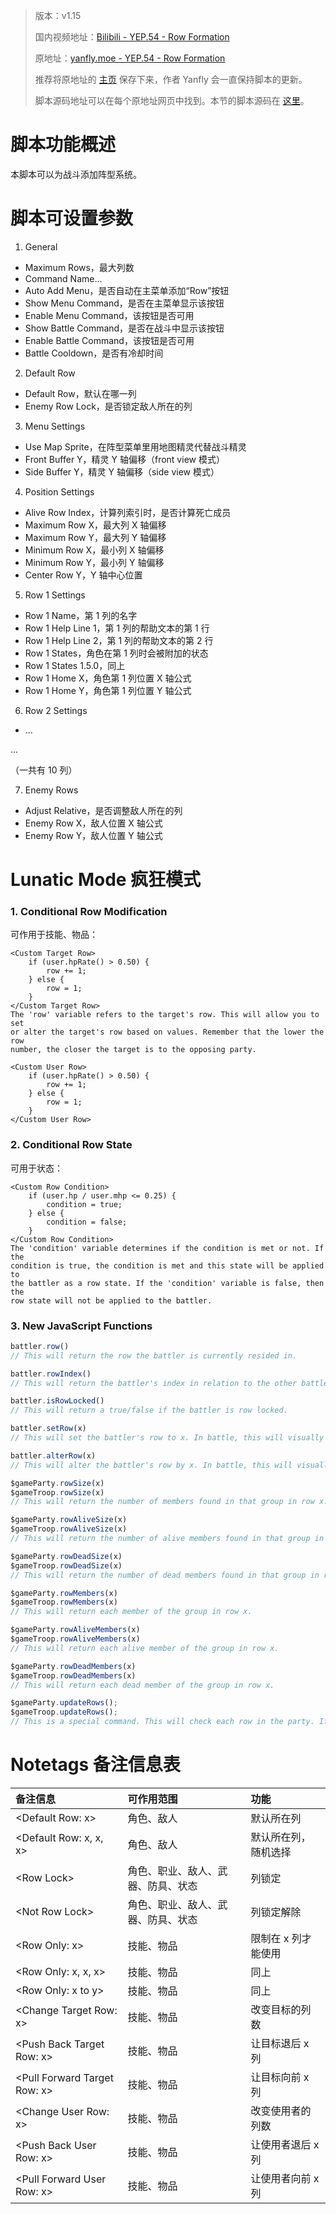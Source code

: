 > 版本：v1.15
>
> 国内视频地址：[Bilibili - YEP.54 - Row Formation](https://www.bilibili.com/video/av3174787/#page=59)
>
> 原地址：[yanfly.moe - YEP.54 - Row Formation](http://yanfly.moe/2016/01/02/yep-54-row-formation/)
> 
> 推荐将原地址的 [主页](http://yanfly.moe/yep/) 保存下来，作者 Yanfly 会一直保持脚本的更新。
> 
> 脚本源码地址可以在每个原地址网页中找到。本节的脚本源码在 [这里](https://www.dropbox.com/s/p4ajnovzcxzhh8y/YEP_RowFormation.js?dl=0)。

# 脚本功能概述

本脚本可以为战斗添加阵型系统。

# 脚本可设置参数

1. General

- Maximum Rows，最大列数
- Command Name...
- Auto Add Menu，是否自动在主菜单添加“Row”按钮
- Show Menu Command，是否在主菜单显示该按钮
- Enable Menu Command，该按钮是否可用
- Show Battle Command，是否在战斗中显示该按钮
- Enable Battle Command，该按钮是否可用
- Battle Cooldown，是否有冷却时间

2. Default Row

- Default Row，默认在哪一列
- Enemy Row Lock，是否锁定敌人所在的列

3. Menu Settings

- Use Map Sprite，在阵型菜单里用地图精灵代替战斗精灵
- Front Buffer Y，精灵 Y 轴偏移（front view 模式）
- Side Buffer Y，精灵 Y 轴偏移（side view 模式）

4. Position Settings

- Alive Row Index，计算列索引时，是否计算死亡成员
- Maximum Row X，最大列 X 轴偏移
- Maximum Row Y，最大列 Y 轴偏移
- Minimum Row X，最小列 X 轴偏移
- Minimum Row Y，最小列 Y 轴偏移
- Center Row Y，Y 轴中心位置

5. Row 1 Settings

- Row 1 Name，第 1 列的名字
- Row 1 Help Line 1，第 1 列的帮助文本的第 1 行
- Row 1 Help Line 2，第 1 列的帮助文本的第 2 行
- Row 1 States，角色在第 1 列时会被附加的状态
- Row 1 States 1.5.0，同上
- Row 1 Home X，角色第 1 列位置 X 轴公式
- Row 1 Home Y，角色第 1 列位置 Y 轴公式

6. Row 2 Settings

- ...

...

（一共有 10 列）

7. Enemy Rows

- Adjust Relative，是否调整敌人所在的列
- Enemy Row X，敌人位置 X 轴公式
- Enemy Row Y，敌人位置 Y 轴公式

# Lunatic Mode 疯狂模式

### 1. Conditional Row Modification

可作用于技能、物品：
```
<Custom Target Row>
    if (user.hpRate() > 0.50) {
        row += 1;
    } else {
        row = 1;
    }
</Custom Target Row>
The 'row' variable refers to the target's row. This will allow you to set
or alter the target's row based on values. Remember that the lower the row
number, the closer the target is to the opposing party.

<Custom User Row>
    if (user.hpRate() > 0.50) {
        row += 1;
    } else {
        row = 1;
    }
</Custom User Row>
```

### 2. Conditional Row State

可用于状态：
```
<Custom Row Condition>
    if (user.hp / user.mhp <= 0.25) {
        condition = true;
    } else {
        condition = false;
    }
</Custom Row Condition>
The 'condition' variable determines if the condition is met or not. If the
condition is true, the condition is met and this state will be applied to
the battler as a row state. If the 'condition' variable is false, then the
row state will not be applied to the battler.
```

### 3. New JavaScript Functions

```JavaScript
battler.row()
// This will return the row the battler is currently resided in.

battler.rowIndex()
// This will return the battler's index in relation to the other battlers of the same team in the same row.

battler.isRowLocked()
// This will return a true/false if the battler is row locked.

battler.setRow(x)
// This will set the battler's row to x. In battle, this will visually move the battler there, unless the battler is the active battler.

battler.alterRow(x)
// This will alter the battler's row by x. In battle, this will visually move the battler there, unless the battler is the active battler.

$gameParty.rowSize(x)
$gameTroop.rowSize(x)
// This will return the number of members found in that group in row x.

$gameParty.rowAliveSize(x)
$gameTroop.rowAliveSize(x)
// This will return the number of alive members found in that group in row x.

$gameParty.rowDeadSize(x)
$gameTroop.rowDeadSize(x)
// This will return the number of dead members found in that group in row x.

$gameParty.rowMembers(x)
$gameTroop.rowMembers(x)
// This will return each member of the group in row x.

$gameParty.rowAliveMembers(x)
$gameTroop.rowAliveMembers(x)
// This will return each alive member of the group in row x.

$gameParty.rowDeadMembers(x)
$gameTroop.rowDeadMembers(x)
// This will return each dead member of the group in row x.

$gameParty.updateRows();
$gameTroop.updateRows();
// This is a special command. This will check each row in the party. If a row is empty and/or doesn't have any alive members, all the remaining members behind that row will move forward one row until all the empty rows are gone.
```

# Notetags 备注信息表

备注信息|可作用范围|功能
:-|:-|:-
&lt;Default Row: x>|角色、敌人|默认所在列
&lt;Default Row: x, x, x>|角色、敌人|默认所在列，随机选择
&lt;Row Lock>|角色、职业、敌人、武器、防具、状态|列锁定
&lt;Not Row Lock>|角色、职业、敌人、武器、防具、状态|列锁定解除
&lt;Row Only: x>|技能、物品|限制在 x 列才能使用
&lt;Row Only: x, x, x>|技能、物品|同上
&lt;Row Only: x to y>|技能、物品|同上
&lt;Change Target Row: x>|技能、物品|改变目标的列数
&lt;Push Back Target Row: x>|技能、物品|让目标退后 x 列
&lt;Pull Forward Target Row: x>|技能、物品|让目标向前 x 列
&lt;Change User Row: x>|技能、物品|改变使用者的列数
&lt;Push Back User Row: x>|技能、物品|让使用者退后 x 列
&lt;Pull Forward User Row: x>|技能、物品|让使用者向前 x 列
